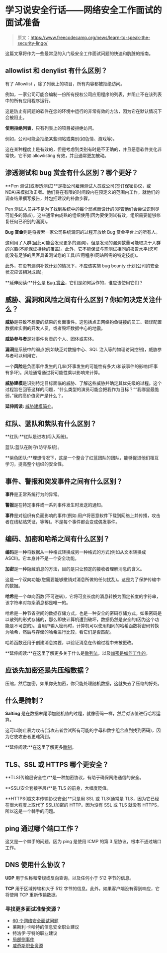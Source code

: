 # 学习说安全行话——网络安全工作面试的面试准备

> 原文：<https://www.freecodecamp.org/news/learn-to-speak-the-security-lingo/>

这篇文章将作为一些最常见的入门级安全工作面试问题的快速和肮脏的指南。

## allowlist 和 denylist 有什么区别？

有了 Allowlist ，除了列表上的项目，所有内容都被拒绝访问。

例如，一家公司可能会编制一份所有授权公司应用程序的列表，并阻止不在该列表中的所有应用程序运行。

这是防止有问题的软件在您的环境中运行的非常有效的方法，因为它在默认情况下会被阻止。

**使用拒绝列表**，只有列表上的项目被拒绝访问。

例如，公司可能会拒绝某些网站或类别(如色情、游戏等)。

这在某种程度上是有效的，但是考虑到类别有时是不正确的，并且恶意软件变化非常快，它不如 allowlisting 有效，并且通常更加被动。

## 渗透测试和 bug 赏金有什么区别？哪个更好？

**Pen 测试(或渗透测试)**是指公司雇佣测试人员或公司(签订保密协议，或 NDA)来模拟攻击者。他们将在有限的时间段内在预定义的范围内工作，就他们的调查结果撰写报告，并包括建议的补救步骤。

Pen 测试人员并不是为了找到系统中的每个弱点而设计的(尽管他们会尝试识别尽可能多的弱点)。这些通常由成熟的组织使用(因为要使测试有效，组织需要能够修复任何已识别的漏洞)。

**Bug 赏金**则是将搜索一家公司系统漏洞的过程开放给 Bug 赏金平台上的所有人。

这利用了人群(因此可能会发现更多的漏洞)，但是发现的漏洞数量可能取决于人群的兴趣(不能保证持续的覆盖)。此外，它不能保证与笔测试相同的报告水平(您可能没有足够的黑客具备测试您的工具/应用程序/网站所需的特定技能)。

此外，在没有漏洞补救计划的情况下，不应该实施 bug bounty 计划(公司的安全状况应该相对成熟)。

**延伸阅读:**什么是 [Bug 赏金](https://www.freecodecamp.org/news/whats-a-bug-bounty-program/)，它们是如何运作的，谁应该使用它们？

## 威胁、漏洞和风险之间有什么区别？你如何决定关注什么？

**威胁**是导致不想要的结果的负面事件。这包括点击网络钓鱼链接的员工、错误配置数据库实例的开发人员，或者毁坏数据中心的地震。

**威胁参与者**是对事件负责的个人、团体或实体。

**漏洞**是系统中的弱点(例如缺乏对数据中心、SQL 注入等的物理访问控制)，威胁参与者可以利用它。

一个**风险**是负面事件发生的几率(坏事发生的可能性有多大)和该事件的影响(坏事有多坏)。风险通常通过将可能性乘以影响来计算。

**威胁建模**是识别特定目标面临的威胁、了解这些威胁并确定其优先级的过程。这个过程旨在回答这样的问题，“什么类型的演员可能会把我作为目标？”“我哪里最脆弱，”我的高价值资产是什么？。

**延伸阅读:** [威胁建模简介](https://redcanary.com/blog/threat-modeling/)。

## 红队、蓝队和紫队有什么区别？

**红队:**红队是进攻(闯入系统)。

蓝队:蓝队在防守(防守系统)。

**紫色团队:**理想情况下，这是一个整合了红蓝团队的团队，能够促进他们相互学习，提高整个组织的安全性。

## 事件、警报和突发事件之间有什么区别？

**事件**是正常系统行为的异常。

**警报**是在特定事件或一系列事件发生时发送的通知。

**事件**是对组织有负面影响的事件(例如:用户将恶意软件下载到网络上并传播，攻击者在线粘贴凭证，等等)。不是每个事件都会变成偶发事件。

## 编码、加密和哈希之间有什么区别？

**编码**是一种将数据从一种格式转换成另一种格式的方式(例如从文本转换成 ASCII)。它本身并不是一个安全功能。

**加密**是一种隐藏消息的方法，目的是只让预定的接收者理解消息的含义。

这是一个双向功能(您需要能够撤销对消息所做的任何扰乱)。这是为了保护传输中的数据。

**哈希**是一个单向函数(不可逆转)，它将可变长度的消息转换为固定长度的字符串，该字符串对每条消息都是唯一的。

哈希是一种节省空间的数据存储方式，也是一种安全的密码存储方式。如果密码是以散列的形式存储的，那么即使计算机遭到破坏，数据仍然是安全的(因为这个功能是不可逆的)。当用户输入密码时，计算机可以使用相同的哈希函数将密码转换为哈希，然后与存储的哈希进行比较，看它们是否匹配。

哈希函数还用于创建消息摘要，以验证消息在传输过程中未被更改。

**延伸阅读:**在这里了解更多关于什么是[散列法](https://www.freecodecamp.org/news/an-intro-to-password-cracking/)，以及[加密是如何工作的](https://www.freecodecamp.org/news/why-a-little-salt-can-be-great-for-your-passwords/)。

## 应该先加密还是先压缩数据？

压缩，然后加密。如果你先加密，你只能处理随机数据，这就失去了压缩的好处。

## 什么是腌制？

**Salting** 是在数据末尾添加随机值的过程，就像密码一样，然后对该值进行哈希运算。

这可以防止暴力攻击(当攻击者尝试所有可能的字母和数字组合直到找到密码)，因为它使攻击者更难猜到。

**延伸阅读:**在这里了解更多[腌制](https://www.freecodecamp.org/news/why-a-little-salt-can-be-great-for-your-passwords/)。

## TLS、SSL 或 HTTPS 哪个更安全？

**TLS(传输层安全性)**是一种加密协议，有助于确保网络通信的安全。

**SSL(安全套接字层)**是 TLS 的前身，大幅度贬值。

**HTTPS(超文本传输协议安全)**只是用 SSL 或 TLS(通常是 TLS，因为它已经在很大程度上取代了 SSL)加密的 HTTP。因为没有 SSL 或 TLS 就没有 HTTPS，所以这是一个棘手的问题。

## ping 通过哪个端口工作？

这又是一个棘手的问题，因为 ping 是使用 ICMP 的第 3 层协议，根本不通过端口工作。

## DNS 使用什么协议？

**UDP** 用于名称和常规或反向查询，以及任何小于 512 字节的信息。

**TCP** 用于区域传输和大于 512 字节的信息。此外，如果客户端没有得到响应，它将使用 TCP 重新传输数据。

### 寻找更多面试准备资源？

*   [60 个网络安全面试问题](https://danielmiessler.com/study/infosec_interview_questions/)
*   莱斯利·卡哈特的信息安全职业建议
*   特洛伊·亨特的职业建议
*   [局部侧事件](http://www.securitybsides.com/w/page/12194156/FrontPage)
*   [威奇斯职业资源](https://www.wicys.org/career-central)